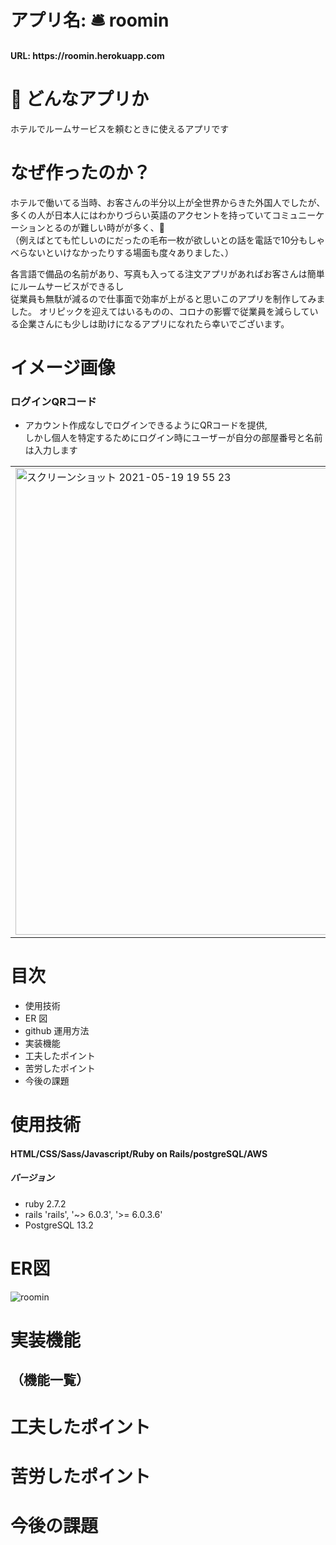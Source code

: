 # アプリ名: :bellhop_bell: roomin 

<h4> URL: https://roomin.herokuapp.com</h4>

# :thinking: どんなアプリか
ホテルでルームサービスを頼むときに使えるアプリです

# なぜ作ったのか？
ホテルで働いてる当時、お客さんの半分以上が全世界からきた外国人でしたが、<br>
多くの人が日本人にはわかりづらい英語のアクセントを持っていてコミュニーケーションとるのが難しい時がが多く、:exploding_head:<br>
（例えばとても忙しいのにだったの毛布一枚が欲しいとの話を電話で10分もしゃべらないといけなかったりする場面も度々ありました、）<br>

各言語で備品の名前があり、写真も入ってる注文アプリがあればお客さんは簡単にルームサービスができるし<br>
従業員も無駄が減るので仕事面で効率が上がると思いこのアプリを制作してみました。
オリピックを迎えてはいるものの、コロナの影響で従業員を減らしている企業さんにも少しは助けになるアプリになれたら幸いでございます。

# イメージ画像
### ログインQRコード 
- アカウント作成なしでログインできるようにQRコードを提供,<br>
しかし個人を特定するためにログイン時にユーザーが自分の部屋番号と名前は入力します

<table><tr><td>
   <img width="747" alt="スクリーンショット 2021-05-19 19 55 23" src="https://user-images.githubusercontent.com/65806682/118801643-349dba00-b8dc-11eb-818d-04f967a63cd3.png">

</td></tr></table>

# 目次

- 使用技術
- ER 図
- github 運用方法
- 実装機能
- 工夫したポイント
- 苦労したポイント
- 今後の課題
# 使用技術
#### HTML/CSS/Sass/Javascript/Ruby on Rails/postgreSQL/AWS

##### バージョン
- ruby 2.7.2
- rails 'rails', '~> 6.0.3', '>= 6.0.3.6'
- PostgreSQL 13.2

# ER図

![roomin ](https://user-images.githubusercontent.com/65806682/118961248-15b42c00-b99f-11eb-9cf3-08e19dcd9cf1.png)


# 実装機能
## （機能一覧）
# 工夫したポイント
# 苦労したポイント
# 今後の課題


